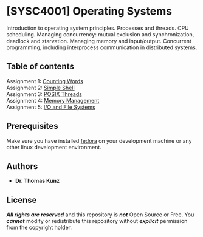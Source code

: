 # [SYSC4001] Operating Systems

Introduction to operating system principles. Processes and threads. CPU scheduling. 
Managing concurrency: mutual exclusion and synchronization, deadlock and starvation. 
Managing memory and input/output. Concurrent programming, including interprocess communication in 
distributed systems.

## Table of contents

Assignment 1: [Counting Words]()<br>
Assignment 2: [Simple Shell]()<br>
Assignment 3: [POSIX Threads]()<br>
Assignment 4: [Memory Management]()<br>
Assignment 5: [I/O and File Systems]()<br>

## Prerequisites

Make sure you have installed [fedora](https://getfedora.org/) on your development machine or any other linux development environment.

## Authors

* **Dr. Thomas Kunz**

## License

***All rights are reserved*** and this repository is ***not*** Open Source or Free.
You ***cannot*** modify or redistribute this repository without ***explicit*** permission from the copyright holder.
